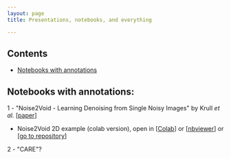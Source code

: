 ```yaml
---
layout: page
title: Presentations, notebooks, and everything

---
```



## Contents

- [Notebooks with annotations](#notebooks-with-annotations)


## Notebooks with annotations:
1 - "Noise2Void - Learning Denoising from Single Noisy Images" by Krull _et al._ [[paper](https://arxiv.org/abs/1811.10980)]
  - Noise2Void 2D example (colab version), open in
  [[Colab](https://colab.research.google.com/github/mshagirov/presentations/blob/master/N2V_2D_example_combined.ipynb)]
  or
  [[nbviewer](https://nbviewer.jupyter.org/github/mshagirov/presentations/blob/master/N2V_2D_example_combined.ipynb)]
  or
  [[go to repository](N2V_2D_example_combined.ipynb)]

2 - "CARE"?
